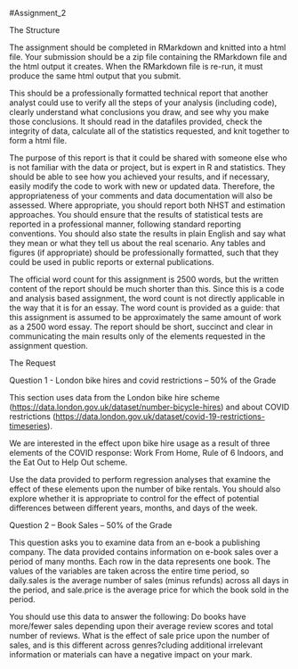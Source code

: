 #Assignment_2

The Structure

The assignment should be completed in RMarkdown and knitted into a html file. Your submission should be a zip file containing the RMarkdown file and the html output it creates. When the RMarkdown file is re-run, it must produce the same html output that you submit.

This should be a professionally formatted technical report that another analyst could use to verify all the steps of your analysis (including code), clearly understand what conclusions you draw, and see why you make those conclusions. It should read in the datafiles provided, check the integrity of data, calculate all of the statistics requested, and knit together to form a html file.

The purpose of this report is that it could be shared with someone else who is not familiar with the data or project, but is expert in R and statistics. They should be able to see how you achieved your results, and if necessary, easily modify the code to work with new or updated data. Therefore, the appropriateness of your comments and data documentation will also be assessed. Where appropriate, you should report both NHST and estimation approaches. You should ensure that the results of statistical tests are reported in a professional manner, following standard reporting conventions. You should also state the results in plain English and say what they mean or what they tell us about the real scenario. Any tables and figures (if appropriate) should be professionally formatted, such that they could be used in public reports or external publications.

The official word count for this assignment is 2500 words, but the written content of the report should be much shorter than this. Since this is a code and analysis based assignment, the word count is not directly applicable in the way that it is for an essay. The word count is provided as a guide: that this assignment is assumed to be approximately the same amount of work as a 2500 word essay. The report should be short, succinct and clear in communicating the main results only of the elements requested in the assignment question. 

The Request

Question 1 - London bike hires and covid restrictions – 50% of the Grade

This section uses data from the London bike hire scheme 
(https://data.london.gov.uk/dataset/number-bicycle-hires) and about COVID restrictions
(https://data.london.gov.uk/dataset/covid-19-restrictions-timeseries).

We are interested in the effect upon bike hire usage as a result of three elements of the COVID response: Work From Home, Rule of 6 Indoors, and the Eat Out to Help Out scheme. 

Use the data provided to perform regression analyses that examine the effect of these elements upon the number of bike rentals. You should also explore whether it is appropriate to control for the effect of potential differences between different years, months, and days of the week.

Question 2 – Book Sales – 50% of the Grade

This question asks you to examine data from an e-book a publishing company. The data provided contains information on e-book sales over a period of many months. Each row in the data represents one book. The values of the variables are taken across the entire time period, so daily.sales is the average number of sales (minus refunds) across all days in the period, and sale.price is the average price for which the book sold in the period.

You should use this data to answer the following:
Do books have more/fewer sales depending upon their average review scores and total number of reviews. What is the effect of sale price upon the number of sales, and is this different across genres?cluding additional irrelevant information or materials can have a negative impact on your mark.
